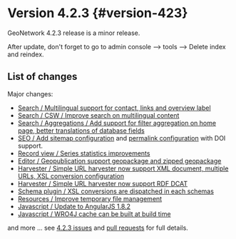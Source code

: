 # Version 4.2.3 {#version-423}

GeoNetwork 4.2.3 release is a minor release.

After update, don't forget to go to admin console --> tools --> Delete index and reindex.

## List of changes

Major changes:

-   [Search / Multilingual support for contact, links and overview label](https://github.com/geonetwork/core-geonetwork/pull/6588)
-   [Search / CSW / Improve search on multilingual content](https://github.com/geonetwork/core-geonetwork/pull/6736)
-   [Search / Aggregations / Add support for filter aggregation on home page, better translations of database fields](https://github.com/geonetwork/core-geonetwork/pull/6737)
-   [SEO / Add sitemap configuration](https://github.com/geonetwork/core-geonetwork/pull/5579) and [permalink configuration](https://github.com/geonetwork/core-geonetwork/pull/6792) with DOI support.
-   [Record view / Series statistics improvements](https://github.com/geonetwork/core-geonetwork/pull/6743)
-   [Editor / Geopublication support geopackage and zipped geopackage](https://github.com/geonetwork/core-geonetwork/pull/6490)
-   [Harvester / Simple URL harvester now support XML document, multiple URLs, XSL conversion configuration](https://github.com/geonetwork/core-geonetwork/pull/6677)
-   [Harvester / Simple URL harvester now support RDF DCAT](https://github.com/geonetwork/core-geonetwork/pull/6771)
-   [Schema plugin / XSL conversions are dispatched in each schemas](https://github.com/geonetwork/core-geonetwork/pull/6772)
-   [Resources / Improve temporary file management](https://github.com/geonetwork/core-geonetwork/pull/6686)
-   [Javascript / Update to AngularJS 1.8.2](https://github.com/geonetwork/core-geonetwork/pull/6693)
-   [Javascript / WRO4J cache can be built at build time](https://github.com/geonetwork/core-geonetwork/pull/6774)

and more \... see [4.2.3 issues](https://github.com/geonetwork/core-geonetwork/issues?q=is%3Aissue+milestone%3A4.2.3+is%3Aclosed) and [pull requests](https://github.com/geonetwork/core-geonetwork/pulls?page=3&q=is%3Apr+milestone%3A4.2.3+is%3Aclosed) for full details.
